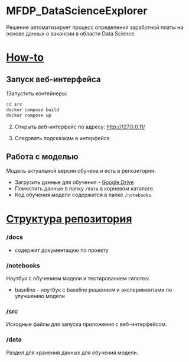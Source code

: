# MFDP_DataScienceExplorer

Решение автоматизирует процесс определения заработной платы на основе данных о вакансии в области Data Science.

# <ins>How-to</ins>
## Запуск веб-интерфейса

1Запустить контейнеры:
``` bash
cd src
docker compose build 
docker compose up
```
2. Открыть веб-интерфейс по адресу: http://127.0.0.11/

3. Следовать подсказкам в интерфейсе


## Работа с моделью
Модель актуальной версии обучена и есть в репозитории:
- Загрузить данные для обучения - [Google.Drive](https://drive.google.com/file/d/1Y9oA4-k7G52ovxVY-50VHrhmpsueb7Rm/view?usp=sharing)
- Поместить данные в папку `/data` в корневом каталоге.
- Код обучения модели содержится в папке `/notebooks`. 

# <ins>Структура репозитория</ins>

### /docs
 - содержит документацию по проекту

### /notebooks
Ноутбук с обучением модели и тестированием гипотез:
- baseline - ноутбук с baseline решением и экспериментами по улучшению модели

### /src

Исходные файлы для запуска приложения с веб-интерфейсом.

### /data
Раздел для хранения данных для обучения модели.

